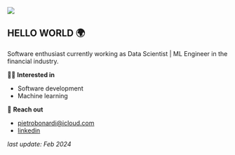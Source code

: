 ![](https://komarev.com/ghpvc/?username=pietrobonardi&abbreviated=true)

## HELLO WORLD 🌍

Software enthusiast currently working as Data Scientist | ML Engineer in the financial industry.

🤹‍♂️ **Interested in**  
- Software development
- Machine learning 

💫 **Reach out**
- pietrobonardi@icloud.com 
- [linkedin](https://www.linkedin.com/in/pietrobonardi/)


_last update: Feb 2024_
